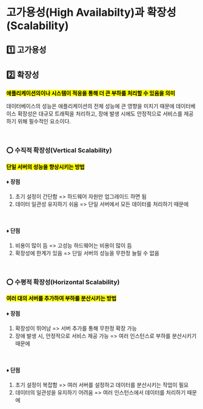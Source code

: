 # 고가용성(High Availabilty)과 확장성(Scalability)

## 1️⃣ 고가용성



## 2️⃣ 확장성 

<mark>**애플리케이션의이나 시스템이 적응을 통해 더 큰 부하를 처리할 수 있음을 의미**</mark></br>

데이터베이스의 성능은 애플리케이션의 전체 성능에 큰 영향을 미치기 때문에 데이터베이스 확장성은 대규모 트래픽을 처리하고, 장애 발생 시에도 안정적으로 서비스를 제공하기 위해 필수적인 요소이다.

</br>

### ⭕ 수직적 확장성(Vertical Scalability)

<mark>**단일 서버의 성능을 향상시키는 방법**</mark></br>

#### ♦️ 장점
1. 초기 설정이 간단함 => 하드웨어 자원만 업그레이드 하면 됨
2. 데이터 일관성 유지하기 쉬움 => 단일 서버에서 모든 데이터를 처리하기 때문에

</br>

#### ♦️ 단점 

1. 비용이 많이 듬 => 고성능 하드웨어는 비용이 많이 듬
2. 확장성에 한계가 있음 =>  단일 서버의 성능을 무한정 늘릴 수 없음


</br>


### ⭕ 수평적 확장성(Horizontal Scalability)

<mark>**여러 대의 서버를 추가하여 부하를 분산시키는 방법**</mark></br>


#### ♦️ 장점
1. 확장성이 뛰어남 => 서버 추가를 통해 무한정 확장 가능
2. 장애 발생 시, 안정적으로 서비스 제공 가능  => 여러 인스턴스로 부하를 분산시키기 때문에

</br>

#### ♦️ 단점 

1. 초기 설정이 복잡함 => 여러 서버를 설정하고 데이터를 분산시키는 작업이 필요
2. 데이터의 일관성을 유지하기 어려움 =>  여러 인스턴스에서 데이터를 처리하기 때문에


</br>
